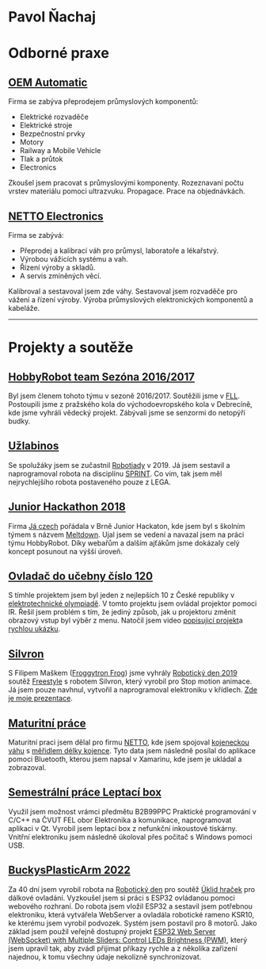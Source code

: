 # Pavol Ňachaj

# Odborné praxe

## [OEM Automatic](https://www.oemautomatic.cz/)
Firma se zabýva přeprodejem průmyslových komponentů:
- Elektrické rozvaděče
- Elektrické stroje
- Bezpečnostní prvky
- Motory
- Railway a Mobile Vehicle
- Tlak a průtok
- Electronics

Zkoušel jsem pracovat s průmyslovými komponenty. Rozeznavaní počtu vrstev materiálu pomoci ultrazvuku. Propagace. Prace na objednávkách.


## [NETTO Electronics](https://www.vahynetto.cz/)
Firma se zabývá:
- Přeprodej a kalibrací váh pro průmysl, laboratoře a lékařstvý.
- Výrobou vážicích systému a vah.
- Řízení výroby a skladů.
- A servis zmíněných věcí.

Kalibroval a sestavoval jsem zde váhy. Sestavoval jsem rozvaděče pro vážení a řízení výroby. Výroba průmyslových elektronických komponentů a kabeláže.

---------------

# Projekty a soutěže

## [HobbyRobot team Sezóna 2016/2017](http://hobbyrobot.team/season-2016-2017/)
Byl jsem členem tohoto týmu v sezoně 2016/2017. Soutěžili jsme v [FLL](https://www.firstlegoleague.org/past-challenges). Postoupili jsme z pražského kola  do východoevropského kola v  Debrecíně, kde jsme vyhráli vědecký projekt. Zábývali jsme se senzormi do netopýří budky.

## [Užlabinos](Užlabinos/readme.md)
Se spolužáky jsem se zučastnil [Robotiady](https://robotiada.cz/) v 2019. Já jsem sestavil a naprogramoval robota na disciplínu [SPRINT](https://docs.google.com/spreadsheets/d/1w59QGPwkrG8gr4lbZo96pJLWGmmyXTDxJVfM12Oplos/edit#gid=242107317). 
Co vim, tak jsem měl nejrychlejšího robota postaveného pouze z LEGA.

## [Junior Hackathon 2018](Junior_Hackathon_2018/readme.md)
Firma [Já czech](https://jaczech.org/novinky/posts/2018/october/junior-hackathon-2018-v%C3%BDzva-pro-program%C3%A1torsk%C3%A9-talenty/) pořádala v Brně Junior Hackaton, kde jsem byl s školním týmem s názvem [Meltdown](https://www.hackathons.cz/looking-back-to-junior-hackathon-2018/). Ujal jsem se vedení a navazal jsem na práci týmu HobbyRobot. Díky webařům a dalším ajťákům jsme dokázaly celý koncept posunout na výšší úroveň. 

## [Ovladač do učebny číslo 120](Ovladač_do_učebny_číslo_120/)
S tímhle projektem jsem byl jeden z nejlepších 10 z České republiky v [elektrotechnické olympiadě](Ovladač_do_učebny_číslo_120/diplom.md).
V tomto projektu jsem ovládal projektor pomoci IR. Řešil jsem problém s tím, že jediný způsob, jak u projektoru změnit obrazový vstup byl výběr z menu. Natočil jsem video [popisujicí projekt](https://youtu.be/99CuRj4N2So)a [rychlou ukázku](https://youtu.be/Cdun-ippr8c).


## [Silvron](Silvron/readme.md)
S Filipem Maškem ([Froggytron Frog](https://www.youtube.com/c/FroggytronFrog)) jsme vyhrály [Robotický den 2019](http://robotickyden.cz/2019/) soutěž [Freestyle](http://robotickyden.cz/2019/rules/2019-Free_Style-CZv1.pdf) s robotem Silvron, který vyrobil pro Stop motion animace.
Já jsem pouze navhnul, vytvořil a naprogramoval elektroniku v křídlech. [Zde je moje prezentace](https://youtu.be/JPhYR3HqWhY).

## [Maturitní práce](Maturitní_práce/)
Maturitní praci jsem dělal pro firmu [NETTO](https://www.nettocontrol.cz/), kde jsem spojoval [kojeneckou váhu](https://www.vahynetto.cz/133-produkt-prisl-754-elektronicka-kojenecka-vaha-soehnle-professional-7752.html) s [měřidlem délky kojence](https://www.soehnle-professional.com/productgroup/details/99/baby-langenmessstab). Tyto data jsem následně posílal do aplikace pomoci Bluetooth, kterou jsem napsal v Xamarinu, kde jsem je ukládal a zobrazoval.

## [Semestrální práce Leptací box](https://github.com/PNmJunior/Semestralni_prace_Leptaci_box.git)
Využil jsem možnost vrámci předmětu B2B99PPC Praktické programování v C/C++ na ČVUT FEL obor Elektronika a komunikace, naprogramovat aplikaci v Qt.
Vyrobil jsem leptací box z nefunkční inkoustové tiskárny. Vnitřní elektroniku jsem následně úkoloval přes počitač s Windows pomoci USB.

## [BuckysPlasticArm 2022](https://github.com/PNmJunior/RB2022-TymRECYLKON-TCB-BuckysPlasticArm.git)
Za 40 dní jsem vyrobil robota na [Robotický den](http://robotickyden.cz/2022/) pro soutěž [Úklid hraček](http://robotickyden.cz/2022/rules/2022-Toy_Cleanup-CZv1.pdf) pro dálkové ovladání. Vyzkoušel jsem si práci s ESP32  ovládanou pomoci webového rozhraní. Do robota jsem vložil ESP32 a sestavil jsem potřebnou elektroniku, která vytvářela WebServer a ovladála robotické rameno KSR10, ke kterému jsem vyrobil podvozek. Systém jsem postavil pro 8 motorů. Jako základ jsem použil veřejně dostupný projekt [ESP32 Web Server (WebSocket) with Multiple Sliders: Control LEDs Brightness (PWM)](https://randomnerdtutorials.com/esp32-web-server-websocket-sliders/), který jsem upravil tak, aby zvádl přijimat příkazy rychle a z několika zařizení najednou, k tomu všechny údaje nekolizně synchronizovat.